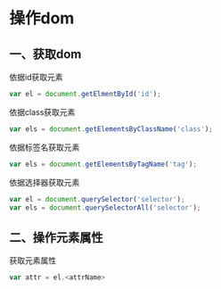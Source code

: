 # 操作dom

## 一、获取dom
依据id获取元素
```js
var el = document.getElmentById('id');
```
依据class获取元素
```js
var els = document.getElementsByClassName('class');
```
依据标签名获取元素
```js
var els = document.getElementsByTagName('tag');
```
依据选择器获取元素
```js
var el = document.querySelector('selector');
var els = document.querySelectorAll('selector');
```

## 二、操作元素属性
获取元素属性
```js
var attr = el.<attrName>
```
